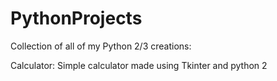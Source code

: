 # PythonProjects

Collection of all of my Python 2/3 creations:

Calculator: Simple calculator made using Tkinter and python 2
